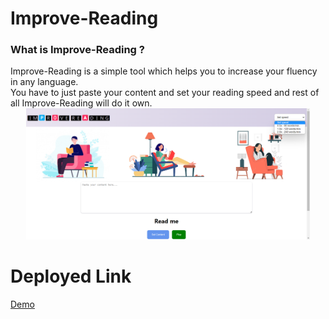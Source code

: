 # Improve-Reading

<h3>What is Improve-Reading ?</h3>
Improve-Reading is a simple tool which helps you to increase your fluency in any language.<br/>
You have to just paste your content and set your reading speed and rest of all Improve-Reading will do it own.
<center><img src="https://github.com/dev-Imsaurabh/image-hosting-repo/blob/master/others/improve-reading.png?raw=true" width="90%"></img></center>


# Deployed Link
<a href="https://improve-reading.netlify.app/">Demo</a>
